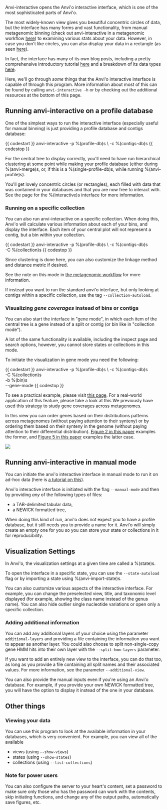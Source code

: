 Anvi-interactive opens the Anvi'o interactive interface, which is one of the most sophisticated parts of Anvi'o. 

The most widely-known view gives you beautiful concentric circles of data, but the interface has many forms and vast functionality, from manual metagenomic binning (check out anvi-interactive in a metagenomic workflow [here](http://merenlab.org/2016/06/22/anvio-tutorial-v2/#anvi-interactive)) to examining various stats about your data. However, in case you don't like circles, you can also display your data in a rectangle (as seen [here](http://merenlab.org/tutorials/interactive-interface/#lets-go-all-corners)). 

In fact, the interface has many of its own blog posts, including a pretty comprehensive introductory tutorial [here](http://merenlab.org/tutorials/interactive-interface/) and a breakdown of its data types  [here](http://merenlab.org/2016/02/27/the-anvio-interactive-interface/). 

Here, we'll go through *some* things that the Anvi'o interactive interface is capable of through this program. More information about most of this can be found by calling `anvi-interactive -h` or by checking out the additional resources at the bottom of this page. 

## Running anvi-interactive on a profile database

One of the simplest ways to run the interactive interface (especially useful for manual binning) is just providing a profile database and contigs database:

{{ codestart }}
anvi-interactive -p %(profile-db)s \ 
                 -c %(contigs-db)s
{{ codestop }}

For the central tree to display correctly, you'll need to have run hierarchical clustering at some point while making your profile database (either during %(anvi-merge)s, or, if this is a %(single-profile-db)s, while running %(anvi-profile)s). 

You'll get lovely concentric circles (or rectangles), each filled with data that was contained in your databases and that you are now free to interact with. See the page for the %(interactive)s interface for more information. 

### Running on a specific collection 

You can also run anvi-interactive on a specific collection. When doing this, Anvi'o will calculate various information about each of your bins, and display the interface. Each item of your central plot will not represent a contig, but a bin within your collection. 

{{ codestart }}
anvi-interactive -p %(profile-db)s \ 
                 -c %(contigs-db)s \
                 -C %(collection)s
{{ codestop }}

Since clustering is done here, you can also customize the linkage method and distance metric if desired.

See the note on this mode in [the metagenomic workflow](http://merenlab.org/2016/06/22/anvio-tutorial-v2/#anvi-interactive) for more information. 

If instead you want to run the standard anvi'o interface, but only looking at contigs within a specific collection, use the tag `--collection-autoload`. 

### Visualizing *gene coverages* instead of bins or contigs

You can also start the interface in "gene mode", in which each item of the central tree is a gene instead of a split or contig (or bin like in "collection mode").

A lot of the same functionality is available, including the inspect page and search options, however, you cannot store states or collections in this mode.

To initiate the visualization in gene mode you need the following:

{{ codestart }}
anvi-interactive -p %(profile-db)s \ 
                 -c %(contigs-db)s \
                 -C %(collection)s \
                 -b %(bin)s \
                 --gene-mode
{{ codestop }}

To see a practical example, please visit [this page](http://merenlab.org/tutorials/infant-gut/#the-gene-mode-studying-distribution-patterns-at-the-gene-level). For a real-world application of this feature, please take a look at this We previously have used this strategy to study gene coverages across metagenomes. 

In this view you can order genes based on their distributions patterns across metagenomes (without paying attention to their synteny) or by ordering them based on their synteny in the genome (without paying attention to their differential distribution). [Figure 2 in this paper](https://peerj.com/articles/4320/) examples the former, and [Figure 5 in this paper](https://stm.sciencemag.org/content/11/507/eaau9356) examples the latter case.

![](https://dfzljdn9uc3pi.cloudfront.net/2018/4320/1/fig-2-2x.jpg)

## Running anvi-interactive in manual mode

You can initiate the anvi'o interactive interface in manual mode to run it on ad-hoc data (here is [a tutorial on this](http://merenlab.org/tutorials/interactive-interface/)).

Anvi'o interactive interface is initiated with the flag `--manual-mode` and then by providing *any* of the following types of files: 

- a TAB-delimited tabular data,
- a NEWICK formatted tree,

When doing this kind of run, anvi'o does not expect you to have a profile database, but it still needs you to provide a name for it. Anvi'o will simply create an empty one for you so you can store your state or collections in it for reproducibility.

## Visualization Settings

In Anvi'o, the visualization settings at a given time are called a %(state)s. 

To open the interface in a specific state, you can use the `--state-autoload` flag or by importing a state using %(anvi-import-state)s. 

You can also customize various aspects of the interactive interface. For example, you can change the preselected view, title, and taxonomic level displayed (for example, showing the class name instead of the genus name). You can also hide outlier single nucleotide variations or open only a specific collection.

### Adding additional information 

You can add any additional layers of your choice using the parameter `--additional-layers` and providing a file containing the information you want to appear as another layer. You could also choose to split non-single-copy gene HMM hits into their own layer with the `--split-hmm-layers` parameter. 

If you want to add an entirely new view to the interface, you can do that too, as long as you provide a file containing all split names and their associated values. For more information, see the parameter `--additional-view`. 

You can also provide the manual inputs even if you're using an Anvi'o database. For example, if you provide your own NEWICK formatted tree, you will have the option to display it instead of the one in your database. 

## Other things 

### Viewing your data

You can use this program to look at the available information in your databases, which is very convenient. For example, you can view all of the available

- views (using `--show-views`)
- states (using `--show-states`)
- collections (using `--list-collections`)

### Note for power users 

You can also configure the server to your heart's content, set a password to make sure only those who has the password can work with the contents, skip initiating functions, and change any of the output paths, automatically save figures, etc.